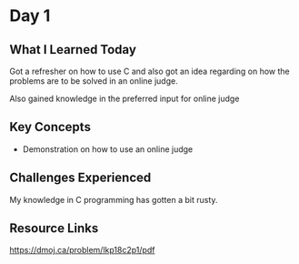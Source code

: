 # Day 1

## What I Learned Today

Got a refresher on how to use C and also got an idea regarding on how the problems are to be solved in an online judge.  

Also gained knowledge in the preferred input for online judge 
 
## Key Concepts

- Demonstration on how to use an online judge


## Challenges Experienced

My knowledge in C programming has gotten a bit rusty.  

## Resource Links

https://dmoj.ca/problem/lkp18c2p1/pdf